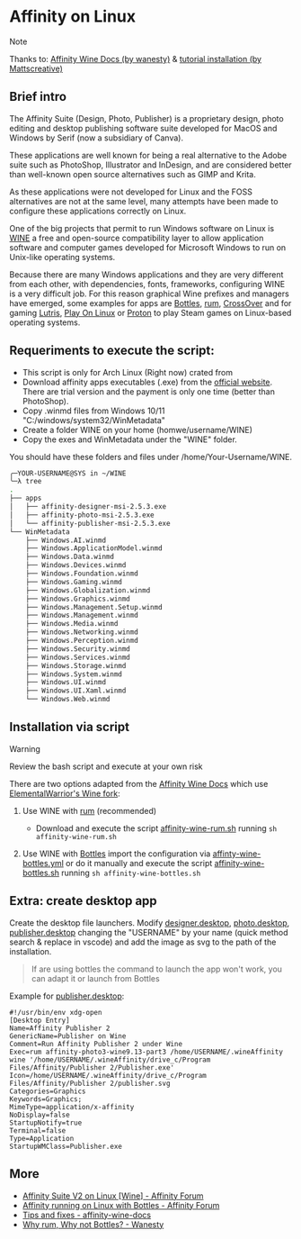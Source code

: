 # Affinity on Linux

> [!NOTE]  
> Thanks to: [Affinity Wine Docs (by wanesty)](https://affinity.liz.pet/) & [tutorial installation (by Mattscreative)](https://www.youtube.com/watch?v=0gB4TdIXCOo)


## Brief intro

The Affinity Suite (Design, Photo, Publisher) is a proprietary design, photo editing and desktop publishing software suite developed for MacOS and Windows by Serif (now a subsidiary of Canva).

These applications are well known for being a real alternative to the Adobe suite such as PhotoShop, Illustrator and InDesign, and are considered better than well-known open source alternatives such as GIMP and Krita.

As these applications were not developed for Linux and the FOSS alternatives are not at the same level, many attempts have been made to configure these applications correctly on Linux.

One of the big projects that permit to run Windows software on Linux is [WINE](https://en.wikipedia.org/wiki/Wine_(software)) a free and open-source compatibility layer to allow application software and computer games developed for Microsoft Windows to run on Unix-like operating systems.

Because there are many Windows applications and they are very different from each other, with dependencies, fonts, frameworks, configuring WINE is a very difficult job. For this reason graphical Wine prefixes and managers have emerged, some examples for apps are [Bottles](https://usebottles.com/), [rum](https://gitlab.com/xkero/rum), [CrossOver](https://www.codeweavers.com/crossover/) and for gaming [Lutris](https://lutris.net/), [Play On Linux](https://www.playonlinux.com/en/) or [Proton](https://github.com/ValveSoftware/Proton) to play Steam games on Linux-based operating systems.


## Requeriments to execute the script:
- This script is only for Arch Linux (Right now) crated from 
- Download affinity apps executables (.exe) from the [official website](https://affinity.serif.com/en-us/). There are trial version and the payment is only one time (better than PhotoShop).
- Copy .winmd files from Windows 10/11 "C:/windows/system32/WinMetadata"
- Create a folder WINE on your home (homwe/username/WINE)
- Copy the exes and WinMetadata under the "WINE" folder.

You should have these folders and files under /home/Your-Username/WINE.

```sh
╭─YOUR-USERNAME@SYS in ~/WINE
╰─λ tree
.
├── apps
│   ├── affinity-designer-msi-2.5.3.exe
│   ├── affinity-photo-msi-2.5.3.exe
│   └── affinity-publisher-msi-2.5.3.exe
└── WinMetadata
    ├── Windows.AI.winmd
    ├── Windows.ApplicationModel.winmd
    ├── Windows.Data.winmd
    ├── Windows.Devices.winmd
    ├── Windows.Foundation.winmd
    ├── Windows.Gaming.winmd
    ├── Windows.Globalization.winmd
    ├── Windows.Graphics.winmd
    ├── Windows.Management.Setup.winmd
    ├── Windows.Management.winmd
    ├── Windows.Media.winmd
    ├── Windows.Networking.winmd
    ├── Windows.Perception.winmd
    ├── Windows.Security.winmd
    ├── Windows.Services.winmd
    ├── Windows.Storage.winmd
    ├── Windows.System.winmd
    ├── Windows.UI.winmd
    ├── Windows.UI.Xaml.winmd
    └── Windows.Web.winmd
```


## Installation via script

> [!WARNING]
> Review the bash script and execute at your own risk

There are two options adapted from the [Affinity Wine Docs](https://affinity.liz.pet/docs/1-intro.html) which use [ElementalWarrior's Wine fork](https://gitlab.winehq.org/ElementalWarrior/wine/-/tree/affinity-photo3-wine9.13-part3):

1. Use WINE with [rum](https://gitlab.com/xkero/rum) (recommended)
    - Download and execute the script [affinity-wine-rum.sh](affinity-wine-rum.sh) running `sh affinity-wine-rum.sh`

2. Use WINE with [Bottles](https://usebottles.com/) import the configuration via [affinty-wine-bottles.yml](./affinty-wine-bottles.yml) or do it manually and execute the script [affinity-wine-bottles.sh](affinity-wine-bottles.sh) running `sh affinity-wine-bottles.sh`

## Extra: create desktop app
Create the desktop file launchers. Modify [designer.desktop](designer.desktop), [photo.desktop](photo.desktop), [publisher.desktop](publisher.desktop) changing the "USERNAME" by your name (quick method search & replace in vscode) and add the image as svg to the path of the installation.

> If are using bottles the command to launch the app won't work, you can adapt it or launch from Bottles

Example for [publisher.desktop](publisher.desktop):
```
#!/usr/bin/env xdg-open
[Desktop Entry]
Name=Affinity Publisher 2
GenericName=Publisher on Wine
Comment=Run Affinity Publisher 2 under Wine
Exec=rum affinity-photo3-wine9.13-part3 /home/USERNAME/.wineAffinity wine '/home/USERNAME/.wineAffinity/drive_c/Program Files/Affinity/Publisher 2/Publisher.exe'
Icon=/home/USERNAME/.wineAffinity/drive_c/Program Files/Affinity/Publisher 2/publisher.svg
Categories=Graphics
Keywords=Graphics;
MimeType=application/x-affinity
NoDisplay=false
StartupNotify=true
Terminal=false
Type=Application
StartupWMClass=Publisher.exe
```


## More
- [ Affinity Suite V2 on Linux [Wine] - Affinity Forum](https://forum.affinity.serif.com/index.php?/topic/182758-affinity-suite-v2-on-linux-wine/page/25/)
- [Affinity running on Linux with Bottles - Affinity Forum](https://forum.affinity.serif.com/index.php?/topic/166159-affinity-photo-running-on-linux-with-bottles/page/8/)
- [Tips and fixes - affinity-wine-docs](https://codeberg.org/wanesty/affinity-wine-docs/src/branch/guide-wine9.13-part3/Tips-n-Fixes.md)
- [Why rum, Why not Bottles? - Wanesty](https://codeberg.org/wanesty/affinity-wine-docs/src/branch/guide-wine9.13-part3/QnA.md)